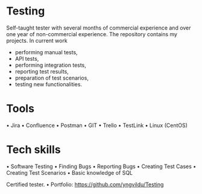 # Testing
Self-taught tester with several months of commercial experience and over one year of non-commercial experience. The repository contains my projects.
In current work
- performing manual tests,
- API tests,
- performing integration tests,
- reporting test results,
- preparation of test scenarios,
- testing new functionalities.


# Tools 
• Jira
• Confluence 
• Postman 
• GIT
• Trello 
• TestLink
• Linux (CentOS) 


# Tech skills 
• Software Testing
• Finding Bugs
• Reporting Bugs
• Creating Test Cases 
• Creating Test Scenarios
• Basic knowledge of SQL 



Certified tester.
• Portfolio: https://github.com/yngvildu/Testing
